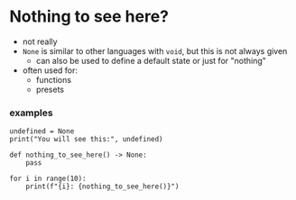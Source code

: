#   Nothing to see here?

-   not really
-   `None` is similar to other languages with `void`, but this is not always given
    -   can also be used to define a default state or just for "nothing"
-   often used for:
    -   functions
    -   presets

### examples
```
undefined = None
print("You will see this:", undefined)
```

```
def nothing_to_see_here() -> None:
    pass

for i in range(10):
    print(f"{i}: {nothing_to_see_here()}")
```